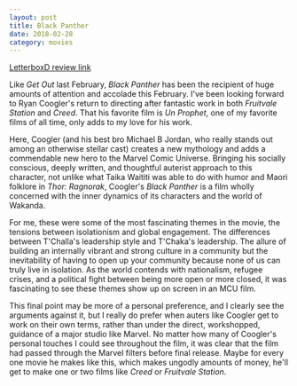 ```yaml
---
layout: post
title: Black Panther
date: 2018-02-28
category: movies
---
```

 
[LetterboxD review link](https://letterboxd.com/samarthbhaskar/film/black-panther-2018/)

Like <em>Get Out</em> last February, <em>Black Panther</em> has been the recipient of huge amounts of attention and accolade this February. I've been looking forward to Ryan Coogler's return to directing after fantastic work in both <em>Fruitvale Station</em> and <em>Creed</em>. That his favorite film is <em>Un Prophet</em>, one of my favorite films of all time, only adds to my love for his work.

Here, Coogler (and his best bro Michael B Jordan, who really stands out among an otherwise stellar cast) creates a new mythology and adds a commendable new hero to the Marvel Comic Universe. Bringing his socially conscious, deeply written, and thoughtful auterist approach to this character, not unlike what Taika Waititi was able to do with humor and Maori folklore in <em>Thor: Ragnorak</em>, Coogler's <em>Black Panther</em> is a film wholly concerned with the inner dynamics of its characters and the world of Wakanda. 

For me, these were some of the most fascinating themes in the movie, the tensions between isolationism and global engagement. The differences between T'Challa's leadership style and T'Chaka's leadership. The allure of building an internally vibrant and strong culture in a community but the inevitability of having to open up your community because none of us can truly live in isolation. As the world contends with nationalism, refugee crises, and a political fight between being more open or more closed, it was fascinating to see these themes show up on screen in an MCU film. 

This final point may be more of a personal preference, and I clearly see the arguments against it, but I really do prefer when auters like Coogler get to work on their own terms, rather than under the direct, workshopped, guidance of a major studio like Marvel. No matter how many of Coogler's personal touches I could see throughout the film, it was clear that the film had passed through the Marvel filters before final release. Maybe for every one movie he makes like this, which makes ungodly amounts of money, he'll get to make one or two films like <em>Creed</em> or <em>Fruitvale Station</em>. 